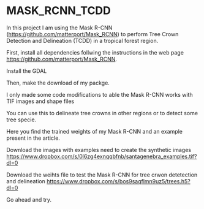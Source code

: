 # MASK_RCNN_TCDD
In this project I am using the Mask R-CNN (https://github.com/matterport/Mask_RCNN) to perform Tree Crown Detection and Delineation (TCDD) in a tropical forest region.

First, install all dependencies follwing the instructions in the web page https://github.com/matterport/Mask_RCNN.

Install the GDAL

Then, make the download of my packge.

I only made some code modifications to able the Mask R-CNN works with TIF images and shape files

You can use this to delineate tree crowns in other regions or to detect some tree specie.

Here you find the trained weights of my Mask R-CNN and an example present in the article.

Download the images with examples need to create the synthetic images
https://www.dropbox.com/s/0l6zg4exnqqbfnb/santagenebra_examples.tif?dl=0

Download the weihts file to test the Mask R-CNN for tree crwon detetection and delineation
https://www.dropbox.com/s/bos9saqflmn9uz5/trees.h5?dl=0

Go ahead and try.
